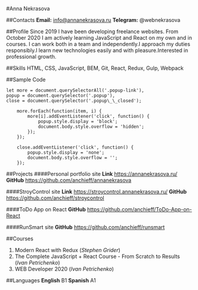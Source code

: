 #Anna Nekrasova

##Contacts
**Email:** info@annanekrasova.ru
**Telegram:** @webnekrasova

##Profile
Since 2019 I have been developing freelance websites.
From October 2020 I am actively learning JavaScript and React on my own and in courses.
I can work both in a team and independently.I approach my duties responsibly.I learn new technologies easily and with pleasure.Interested in professional growth.

##Skills
HTML, CSS, JavaScript, BEM, Git, React, Redux, Gulp, Webpack

##Sample Code

```
let more = document.querySelectorAll('.popup-link'),
popup = document.querySelector('.popup'),
close = document.querySelector('.popup\_\_closed');

    more.forEach(function(item, i) {
        more[i].addEventListener('click', function() {
            popup.style.display = 'block';
            document.body.style.overflow = 'hidden';
        });
    });

    close.addEventListener('click', function() {
        popup.style.display = 'none';
        document.body.style.overflow = '';
    });
```

##Projects
####Personal portfolio site
**Link** https://annanekrasova.ru/
**GitHub** https://github.com/anchieff/annanekrasova

####StroyControl site
**Link** https://stroycontrol.annanekrasova.ru/
**GitHub** https://github.com/anchieff/stroycontrol

####ToDo App on React
**GitHub** https://github.com/anchieff/ToDo-App-on-React

####RunSmart site
**GitHub** https://github.com/anchieff/runsmart

##Courses

1. Modern React with Redux (_Stephen Grider_)
2. The Complete JavaScript + React Course - From Scratch to Results (_Ivan Petrichenko_)
3. WEB Developer 2020 (_Ivan Petrichenko_)

##Languages
**English** B1
**Spanish** A1
